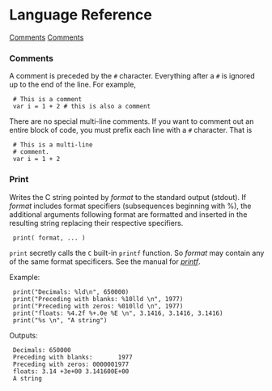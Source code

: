 Language Reference
==================

[Comments](#comments)
[Comments](#print)



### Comments

A comment is preceded by the `#` character.  Everything after a `#` is ignored up to the end of the line.  For example,

     # This is a comment
     var i = 1 + 2 # this is also a comment

There are no special multi-line comments.  If you want to comment out an entire block of code, you must prefix each line with a `#` character.  That is

     # This is a multi-line
     # comment.
     var i = 1 + 2

### Print

Writes the C string pointed by *format* to the standard output (stdout). If *format* includes format specifiers (subsequences beginning with %), the additional arguments following format are formatted and inserted in the resulting string replacing their respective specifiers.

     print( format, ... )

`print` secretly calls the `C` built-in `printf` function.  So *format* may contain any of the same format specificers.  See the manual for [*printf*](http://www.cplusplus.com/reference/cstdio/printf/).

Example:

     print("Decimals: %ld\n", 650000)
     print("Preceding with blanks: %10lld \n", 1977)
     print("Preceding with zeros: %010lld \n", 1977)
     print("floats: %4.2f %+.0e %E \n", 3.1416, 3.1416, 3.1416)
     print("%s \n", "A string")

Outputs:

     Decimals: 650000
     Preceding with blanks:       1977
     Preceding with zeros: 0000001977
     floats: 3.14 +3e+00 3.141600E+00
     A string

